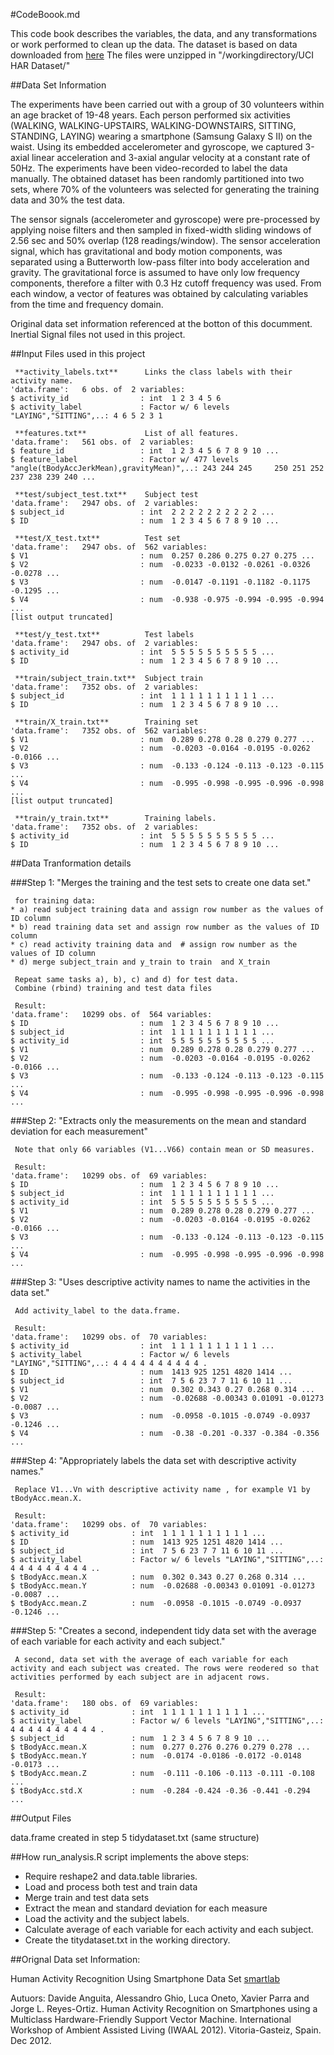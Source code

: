#CodeBoook.md  

This code book describes the variables, the data, and any transformations or work performed to clean up the data.
The dataset is based on data downloaded from [here](https://d396qusza40orc.cloudfront.net/getdata%2Fprojectfiles%2FUCI%20HAR%20Dataset.zip)
The files were unzipped in "/workingdirectory/UCI HAR Dataset/"
 
##Data Set Information

The experiments have been carried out with a group of 30 volunteers within an age bracket of 19-48 years. Each person performed six activities (WALKING, WALKING-UPSTAIRS, WALKING-DOWNSTAIRS, SITTING, STANDING, LAYING) wearing a smartphone (Samsung Galaxy S II) on the waist. Using its embedded accelerometer and gyroscope, we captured 3-axial linear acceleration and 3-axial angular velocity at a constant rate of 50Hz. The experiments have been video-recorded to label the data manually. The obtained dataset has been randomly partitioned into two sets, where 70% of the volunteers was selected for generating the training data and 30% the test data.

The sensor signals (accelerometer and gyroscope) were pre-processed by applying noise filters and then sampled in fixed-width sliding windows of 2.56 sec and 50% overlap (128 readings/window). The sensor acceleration signal, which has gravitational and body motion components, was separated using a Butterworth low-pass filter into body acceleration and gravity. The gravitational force is assumed to have only low frequency components, therefore a filter with 0.3 Hz cutoff frequency was used. From each window, a vector of features was obtained by calculating variables from the time and frequency domain. 

Original data set information referenced at the botton of this documment.
Inertial Signal files not used in this project.

##Input Files used in this project  

     **activity_labels.txt**      Links the class labels with their activity name.  
    'data.frame':	6 obs. of  2 variables:  
    $ activity_id                : int  1 2 3 4 5 6  
    $ activity_label             : Factor w/ 6 levels "LAYING","SITTING",..: 4 6 5 2 3 1  
   
     **features.txt**             List of all features.  
    'data.frame':	561 obs. of  2 variables:  
    $ feature_id                 : int  1 2 3 4 5 6 7 8 9 10 ...  
    $ feature_label              : Factor w/ 477 levels "angle(tBodyAccJerkMean),gravityMean)",..: 243 244 245     250 251 252 237 238 239 240 ...  
   
     **test/subject_test.txt**    Subject test  
    'data.frame':	2947 obs. of  2 variables:  
    $ subject_id                 : int  2 2 2 2 2 2 2 2 2 2 ...  
    $ ID                         : num  1 2 3 4 5 6 7 8 9 10 ...  
   
     **test/X_test.txt**          Test set 
    'data.frame':	2947 obs. of  562 variables:  
    $ V1                         : num  0.257 0.286 0.275 0.27 0.275 ...  
    $ V2                         : num  -0.0233 -0.0132 -0.0261 -0.0326 -0.0278 ...  
    $ V3                         : num  -0.0147 -0.1191 -0.1182 -0.1175 -0.1295 ...  
    $ V4                         : num  -0.938 -0.975 -0.994 -0.995 -0.994 ...  
    [list output truncated] 
   
     **test/y_test.txt**          Test labels  
    'data.frame':	2947 obs. of  2 variables:  
    $ activity_id                : int  5 5 5 5 5 5 5 5 5 5 ...  
    $ ID                         : num  1 2 3 4 5 6 7 8 9 10 ...   
   
     **train/subject_train.txt**  Subject train  
    'data.frame':	7352 obs. of  2 variables:  
    $ subject_id                 : int  1 1 1 1 1 1 1 1 1 1 ...  
    $ ID                         : num  1 2 3 4 5 6 7 8 9 10 ...  
   
     **train/X_train.txt**        Training set  
    'data.frame':	7352 obs. of  562 variables:  
    $ V1                         : num  0.289 0.278 0.28 0.279 0.277 ...  
    $ V2                         : num  -0.0203 -0.0164 -0.0195 -0.0262 -0.0166 ...  
    $ V3                         : num  -0.133 -0.124 -0.113 -0.123 -0.115 ...  
    $ V4                         : num  -0.995 -0.998 -0.995 -0.996 -0.998 ...  
    [list output truncated] 
   
     **train/y_train.txt**        Training labels.  
    'data.frame':	7352 obs. of  2 variables:  
    $ activity_id                : int  5 5 5 5 5 5 5 5 5 5 ...  
    $ ID                         : num  1 2 3 4 5 6 7 8 9 10 ...  

##Data Tranformation details

###Step 1: "Merges the training and the test sets to create one data set."  

     for training data:  
    * a) read subject training data and assign row number as the values of ID column 
    * b) read training data set and assign row number as the values of ID column 
    * c) read activity training data and  # assign row number as the values of ID column   
    * d) merge subject_train and y_train to train  and X_train                       	 	

     Repeat same tasks a), b), c) and d) for test data.   
     Combine (rbind) training and test data files  
   
     Result:   
    'data.frame':	10299 obs. of  564 variables:  
    $ ID                         : num  1 2 3 4 5 6 7 8 9 10 ...   
    $ subject_id                 : int  1 1 1 1 1 1 1 1 1 1 ...  
    $ activity_id                : int  5 5 5 5 5 5 5 5 5 5 ...  
    $ V1                         : num  0.289 0.278 0.28 0.279 0.277 ...  
    $ V2                         : num  -0.0203 -0.0164 -0.0195 -0.0262 -0.0166 ...  
    $ V3                         : num  -0.133 -0.124 -0.113 -0.123 -0.115 ...  
    $ V4                         : num  -0.995 -0.998 -0.995 -0.996 -0.998 ...  

###Step 2: "Extracts only the measurements on the mean and standard deviation for each measurement"   
   
     Note that only 66 variables (V1...V66) contain mean or SD measures.   

     Result:  
    'data.frame':	10299 obs. of  69 variables:  
    $ ID                         : num  1 2 3 4 5 6 7 8 9 10 ...  
    $ subject_id                 : int  1 1 1 1 1 1 1 1 1 1 ...  
    $ activity_id                : int  5 5 5 5 5 5 5 5 5 5 ...  
    $ V1                         : num  0.289 0.278 0.28 0.279 0.277 ...  
    $ V2                         : num  -0.0203 -0.0164 -0.0195 -0.0262 -0.0166 ...  
    $ V3                         : num  -0.133 -0.124 -0.113 -0.123 -0.115 ...   
    $ V4                         : num  -0.995 -0.998 -0.995 -0.996 -0.998 ...  

###Step 3: "Uses descriptive activity names to name the activities in the data set."  

     Add activity_label to the data.frame.     
    
     Result:  
    'data.frame':	10299 obs. of  70 variables:  
    $ activity_id                : int  1 1 1 1 1 1 1 1 1 1 ...  
    $ activity_label             : Factor w/ 6 levels "LAYING","SITTING",..: 4 4 4 4 4 4 4 4 4 4 .  
    $ ID                         : num  1413 925 1251 4820 1414 ...  
    $ subject_id                 : int  7 5 6 23 7 7 11 6 10 11 ...  
    $ V1                         : num  0.302 0.343 0.27 0.268 0.314 ...  
    $ V2                         : num  -0.02688 -0.00343 0.01091 -0.01273 -0.0087 ...  
    $ V3                         : num  -0.0958 -0.1015 -0.0749 -0.0937 -0.1246 ...  
    $ V4                         : num  -0.38 -0.201 -0.337 -0.384 -0.356 ...  


###Step 4: "Appropriately labels the data set with descriptive activity names."  

     Replace V1...Vn with descriptive activity name , for example V1 by tBodyAcc.mean.X.   
     
     Result:  
    'data.frame':	10299 obs. of  70 variables:  
    $ activity_id              : int  1 1 1 1 1 1 1 1 1 1 ...   
    $ ID                       : num  1413 925 1251 4820 1414 ...  
    $ subject_id               : int  7 5 6 23 7 7 11 6 10 11 ...  
    $ activity_label           : Factor w/ 6 levels "LAYING","SITTING",..: 4 4 4 4 4 4 4 4 4 .. 
    $ tBodyAcc.mean.X          : num  0.302 0.343 0.27 0.268 0.314 ...  
    $ tBodyAcc.mean.Y          : num  -0.02688 -0.00343 0.01091 -0.01273 -0.0087 ...  
    $ tBodyAcc.mean.Z          : num  -0.0958 -0.1015 -0.0749 -0.0937 -0.1246 ...  
  
###Step 5: "Creates a second, independent tidy data set with the average of each variable for each activity and each subject."  

     A second, data set with the average of each variable for each activity and each subject was created. The rows were reodered so that activities performed by each subject are in adjacent rows.

     Result:  
    'data.frame':	180 obs. of  69 variables:  
    $ activity_id              : int  1 1 1 1 1 1 1 1 1 1 ...
    $ activity_label           : Factor w/ 6 levels "LAYING","SITTING",..: 4 4 4 4 4 4 4 4 4 4 .  
    $ subject_id               : num  1 2 3 4 5 6 7 8 9 10 ...  
    $ tBodyAcc.mean.X          : num  0.277 0.276 0.276 0.279 0.278 ...  
    $ tBodyAcc.mean.Y          : num  -0.0174 -0.0186 -0.0172 -0.0148 -0.0173 ...  
    $ tBodyAcc.mean.Z          : num  -0.111 -0.106 -0.113 -0.111 -0.108 ...  
    $ tBodyAcc.std.X           : num  -0.284 -0.424 -0.36 -0.441 -0.294 ...  

##Output Files

  data.frame created in step 5 tidydataset.txt (same structure)  
 
  
##How run_analysis.R script implements the above steps:
            
* Require reshape2 and data.table libraries.
* Load and process both test and train data
* Merge train and test data sets
* Extract the mean and standard deviation for each measure
* Load the activity and the subject labels.
* Calculate average of each variable for each activity and each subject. 
* Create the titydataset.txt in the working directory.

##Orignal Data set Information: 


Human Activity Recognition Using Smartphone Data Set [smartlab](https://sites.google.com/site/smartlabunige/software-datasets/har-dataset)

Autuors:
Davide Anguita, Alessandro Ghio, Luca Oneto, Xavier Parra and Jorge L. Reyes-Ortiz. Human Activity Recognition on Smartphones using a Multiclass Hardware-Friendly Support Vector Machine. International Workshop of Ambient Assisted Living (IWAAL 2012). Vitoria-Gasteiz, Spain. Dec 2012.

